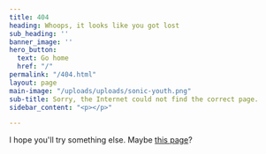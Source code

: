 ```yaml
---
title: 404
heading: Whoops, it looks like you got lost
sub_heading: ''
banner_image: ''
hero_button:
  text: Go home
  href: "/"
permalink: "/404.html"
layout: page
main-image: "/uploads/uploads/sonic-youth.png"
sub-title: Sorry, the Internet could not find the correct page.
sidebar_content: "<p></p>"

---
```

I hope you'll try something else. Maybe [this page](/ "sure why not")?